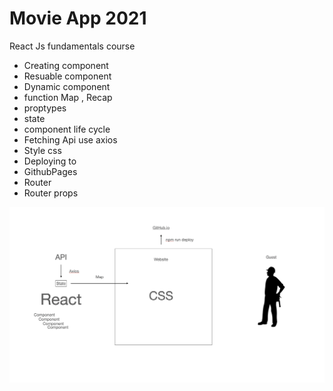 # Movie App 2021

React Js fundamentals course

- Creating component
- Resuable component
- Dynamic component
- function Map , Recap
- proptypes
- state
- component life cycle
- Fetching Api use axios
- Style css
- Deploying to
- GithubPages
- Router
- Router props

![summary](./summary.png)
